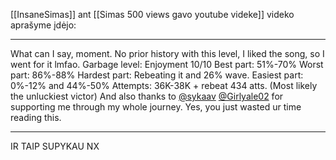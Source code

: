 [[InsaneSimas]] ant [[Simas 500 views gavo youtube videke]] videko aprašyme įdėjo:

---
What can I say, moment. No prior history with this level, I liked the song, so I went for it lmfao. Garbage level: Enjoyment 10/10 Best part: 51%-70% Worst part: 86%-88% Hardest part: Rebeating it and 26% wave. Easiest part: 0%-12% and 44%-50% Attempts: 36K-38K + rebeat 434 atts. (Most likely the unluckiest victor) And also thanks to [‪@sykaav‬](https://www.youtube.com/@sykaav) [‪@Girlyale02‬](https://www.youtube.com/@Girlyale02) for supporting me through my whole journey. Yes, you just wasted ur time reading this.

---
IR TAIP SUPYKAU NX